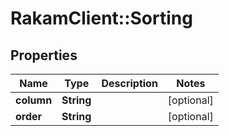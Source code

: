 # RakamClient::Sorting

## Properties
Name | Type | Description | Notes
------------ | ------------- | ------------- | -------------
**column** | **String** |  | [optional] 
**order** | **String** |  | [optional] 


